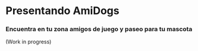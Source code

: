 # Presentando **AmiDogs**

### Encuentra en tu zona amigos de juego y paseo para tu mascota

(Work in progress)